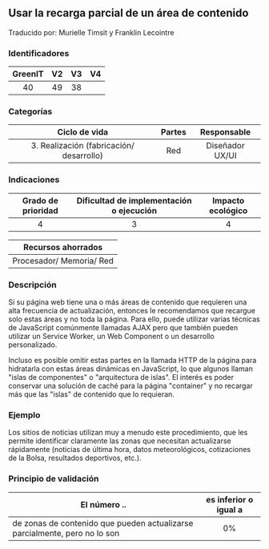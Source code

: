 ## Usar la recarga parcial de un área de contenido
Traducido por: Murielle Timsit y Franklin Lecointre

### Identificadores

| GreenIT | V2  | V3 | V4  |
|:-------:|:----:|:----:|:----:|
|  40   | 49 | 38  | |

### Categorías

| Ciclo de vida | Partes | Responsable  |
|:---------:|:----:|:----:|
| 3. Realización (fabricación/ desarrollo) | Red | Diseñador UX/UI |

### Indicaciones

| Grado de prioridad   | Dificultad de implementación o ejecución | Impacto ecológico   |
|:-------------------:|:-------------------------:|:---------------------:|
| 4 | 3 | 4 |

|Recursos ahorrados |
|:----------------------------------------------------------:|
| Procesador/ Memoria/ Red   |

### Descripción

Si su página web tiene una o más áreas de contenido que requieren una alta frecuencia de actualización, entonces le recomendamos que recargue solo estas áreas  y no toda la página.
Para ello, puede utilizar varias técnicas de JavaScript comúnmente llamadas AJAX pero que también pueden utilizar un Service Worker, un Web Component o un desarrollo personalizado.

Incluso es posible omitir estas partes en la llamada HTTP de la página para hidratarla con estas áreas dinámicas en JavaScript, lo que algunos llaman "islas de componentes" o "arquitectura de islas". El interés es poder conservar una solución de caché para la página "container" y no recargar más que las "islas" de contenido que lo requieran.

### Ejemplo

Los sitios de noticias utilizan muy a menudo este procedimiento, que les permite identificar claramente las zonas que necesitan actualizarse rápidamente (noticias de última hora, datos meteorológicos, cotizaciones de la Bolsa, resultados deportivos, etc.).

### Principio de validación

| El número ..   | es inferior o igual a   |  
|-------------------|:-------------------------:|
| de zonas de contenido que pueden actualizarse parcialmente, pero no lo son  | 0%  |


